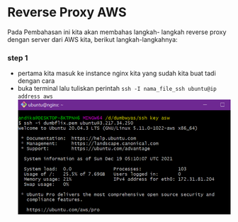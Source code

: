 # Reverse Proxy AWS
Pada Pembahasan ini kita akan membahas langkah- langkah reverse proxy dengan server dari AWS kita, berikut langkah-langkahnya:

### step 1
* pertama kita masuk ke instance nginx kita yang sudah kita buat tadi dengan cara 
* buka terminal lalu tuliskan perintah `ssh -I nama_file_ssh ubuntu@ip address aws`
![1](assets/reverse-aws1.PNG)
